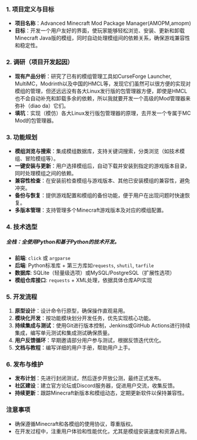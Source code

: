 ﻿### 1. 项目定义与目标

- **项目名称**：Advanced Minecraft Mod Package Manager(AMOPM,amopm)
- **目标**：开发一个用户友好的界面，使玩家能够轻松浏览、安装、更新和卸载Minecraft Java版的模组，同时自动处理模组间的依赖关系，确保游戏兼容性和稳定性。

### 2. 调研（项目开发起因）

- **现有产品分析**：研究了已有的模组管理工具如CurseForge Launcher, MultiMC，Modrinth以及中国的HMCL等，发现它们虽然可以很方便的实现对模组的管理，但还远远没有各大Linux发行版的包管理器方便，即使是HMCL也不会自动补充和卸载多余的依赖，所以我就要开发一个高级的Mod管理器来弥补（diao da）它们。
- **填坑**：实现（模仿）各大Linux发行版包管理器的原理，去开发一个专属于MC Mod的包管理器。

### 3. 功能规划

- **模组浏览与搜索**：集成模组数据库，支持关键词搜索，分类浏览（如技术模组、冒险模组等）。
- **一键安装与更新**：用户选择模组后，自动下载并安装到指定的游戏版本目录，同时处理模组之间的依赖。
- **兼容性检查**：在安装前检查模组与游戏版本、其他已安装模组的兼容性，避免冲突。
- **备份与恢复**：提供游戏配置和模组的备份功能，便于用户在出现问题时快速恢复。
- **多版本管理**：支持管理多个Minecraft游戏版本及对应的模组配置。

### 4. 技术选型

##### **全栈**：全使用Python和基于Python的技术开发。
- **前端**: `click` 或 `argparse`
- **后端**: Python标准库 + 第三方库如`requests`, `shutil`, `tarfile`
- **数据库**: SQLite（轻量级选项）或MySQL/PostgreSQL（扩展性选项）
- **模组仓库接口**: `requests` + XML处理，依据具体仓库API实现


### 5. 开发流程

1. **原型设计**：设计命令行原型，确保操作直观易用。
2. **模块化开发**：按功能模块划分开发任务，优先实现核心功能。
3. **持续集成与测试**：使用Git进行版本控制，Jenkins或GitHub Actions进行持续集成，编写单元测试和集成测试确保质量。
4. **用户反馈循环**：早期邀请部分用户参与测试，根据反馈迭代优化。
5. **文档与教程**：编写详细的用户手册，帮助用户上手。

### 6. 发布与维护

- **发布计划**：先进行封闭测试，然后逐步开放公测，最终正式发布。
- **社区建设**：建立官方论坛或Discord服务器，促进用户交流，收集反馈。
- **持续更新**：跟踪Minecraft新版本和模组动态，定期更新软件以保持兼容性。

### 注意事项

- 确保遵循Minecraft和各模组的使用协议，尊重版权。
- 在开发过程中，注重用户体验和性能优化，尤其是模组安装速度和资源占用。
